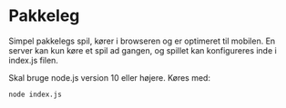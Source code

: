# Pakkeleg

Simpel pakkelegs spil, kører i browseren og er optimeret til mobilen. En server kan kun køre et spil ad gangen, og spillet kan konfigureres inde i index.js filen.

Skal bruge node.js version 10 eller højere. Køres med:
```
node index.js
```
